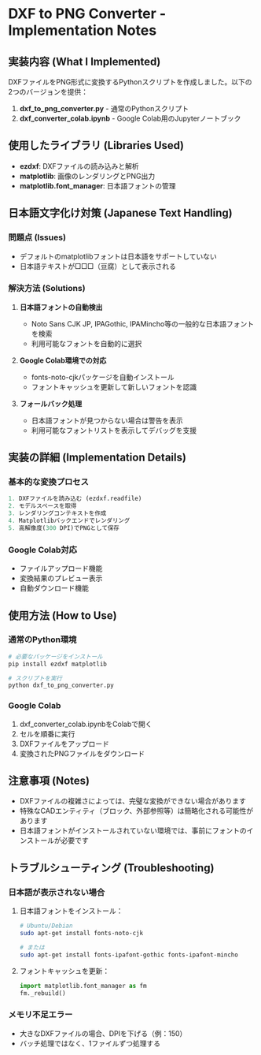 # DXF to PNG Converter - Implementation Notes

## 実装内容 (What I Implemented)

DXFファイルをPNG形式に変換するPythonスクリプトを作成しました。以下の2つのバージョンを提供：

1. **dxf_to_png_converter.py** - 通常のPythonスクリプト
2. **dxf_converter_colab.ipynb** - Google Colab用のJupyterノートブック

## 使用したライブラリ (Libraries Used)

- **ezdxf**: DXFファイルの読み込みと解析
- **matplotlib**: 画像のレンダリングとPNG出力
- **matplotlib.font_manager**: 日本語フォントの管理

## 日本語文字化け対策 (Japanese Text Handling)

### 問題点 (Issues)
- デフォルトのmatplotlibフォントは日本語をサポートしていない
- 日本語テキストが□□□（豆腐）として表示される

### 解決方法 (Solutions)
1. **日本語フォントの自動検出**
   - Noto Sans CJK JP, IPAGothic, IPAMincho等の一般的な日本語フォントを検索
   - 利用可能なフォントを自動的に選択

2. **Google Colab環境での対応**
   - fonts-noto-cjkパッケージを自動インストール
   - フォントキャッシュを更新して新しいフォントを認識

3. **フォールバック処理**
   - 日本語フォントが見つからない場合は警告を表示
   - 利用可能なフォントリストを表示してデバッグを支援

## 実装の詳細 (Implementation Details)

### 基本的な変換プロセス
```python
1. DXFファイルを読み込む (ezdxf.readfile)
2. モデルスペースを取得
3. レンダリングコンテキストを作成
4. Matplotlibバックエンドでレンダリング
5. 高解像度(300 DPI)でPNGとして保存
```

### Google Colab対応
- ファイルアップロード機能
- 変換結果のプレビュー表示
- 自動ダウンロード機能

## 使用方法 (How to Use)

### 通常のPython環境
```bash
# 必要なパッケージをインストール
pip install ezdxf matplotlib

# スクリプトを実行
python dxf_to_png_converter.py
```

### Google Colab
1. dxf_converter_colab.ipynbをColabで開く
2. セルを順番に実行
3. DXFファイルをアップロード
4. 変換されたPNGファイルをダウンロード

## 注意事項 (Notes)

- DXFファイルの複雑さによっては、完璧な変換ができない場合があります
- 特殊なCADエンティティ（ブロック、外部参照等）は簡略化される可能性があります
- 日本語フォントがインストールされていない環境では、事前にフォントのインストールが必要です

## トラブルシューティング (Troubleshooting)

### 日本語が表示されない場合
1. 日本語フォントをインストール：
   ```bash
   # Ubuntu/Debian
   sudo apt-get install fonts-noto-cjk
   
   # または
   sudo apt-get install fonts-ipafont-gothic fonts-ipafont-mincho
   ```

2. フォントキャッシュを更新：
   ```python
   import matplotlib.font_manager as fm
   fm._rebuild()
   ```

### メモリ不足エラー
- 大きなDXFファイルの場合、DPIを下げる（例：150）
- バッチ処理ではなく、1ファイルずつ処理する